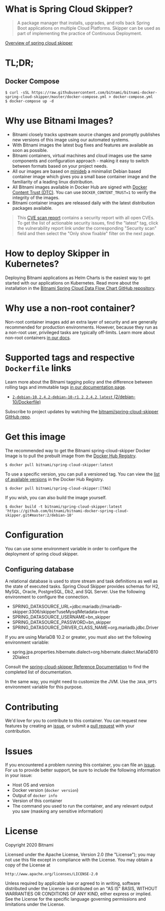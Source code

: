 
# What is Spring Cloud Skipper?

> A package manager that installs, upgrades, and rolls back Spring Boot applications on multiple Cloud Platforms. Skipper can be used as part of implementing the practice of Continuous Deployment.

[Overview of spring cloud skipper](https://docs.spring.io/spring-cloud-skipper/docs/current/reference/htmlsingle)

# TL;DR;

## Docker Compose

```console
$ curl -sSL https://raw.githubusercontent.com/bitnami/bitnami-docker-spring-cloud-skipper/master/docker-compose.yml > docker-compose.yml
$ docker-compose up -d
```

# Why use Bitnami Images?

* Bitnami closely tracks upstream source changes and promptly publishes new versions of this image using our automated systems.
* With Bitnami images the latest bug fixes and features are available as soon as possible.
* Bitnami containers, virtual machines and cloud images use the same components and configuration approach - making it easy to switch between formats based on your project needs.
* All our images are based on [minideb](https://github.com/bitnami/minideb) a minimalist Debian based container image which gives you a small base container image and the familiarity of a leading linux distribution.
* All Bitnami images available in Docker Hub are signed with [Docker Content Trust (DTC)](https://docs.docker.com/engine/security/trust/content_trust/). You can use `DOCKER_CONTENT_TRUST=1` to verify the integrity of the images.
* Bitnami container images are released daily with the latest distribution packages available.


> This [CVE scan report](https://quay.io/repository/bitnami/spring-cloud-skipper?tab=tags) contains a security report with all open CVEs. To get the list of actionable security issues, find the "latest" tag, click the vulnerability report link under the corresponding "Security scan" field and then select the "Only show fixable" filter on the next page.

# How to deploy Skipper in Kubernetes?

Deploying Bitnami applications as Helm Charts is the easiest way to get started with our applications on Kubernetes. Read more about the installation in the [Bitnami Spring Cloud Data Flow Chart GitHub repository](https://github.com/bitnami/charts/tree/master/bitnami/spring-cloud-dataflow).

# Why use a non-root container?

Non-root container images add an extra layer of security and are generally recommended for production environments. However, because they run as a non-root user, privileged tasks are typically off-limits. Learn more about non-root containers [in our docs](https://docs.bitnami.com/tutorials/work-with-non-root-containers/).

# Supported tags and respective `Dockerfile` links

Learn more about the Bitnami tagging policy and the difference between rolling tags and immutable tags [in our documentation page](https://docs.bitnami.com/tutorials/understand-rolling-tags-containers/).


* [`2-debian-10`, `2.4.2-debian-10-r1`, `2`, `2.4.2`, `latest` (2/debian-10/Dockerfile)](https://github.com/bitnami/bitnami-docker-spring-cloud-skipper/blob/2.4.2-debian-10-r1/2/debian-10/Dockerfile)

Subscribe to project updates by watching the [bitnami/spring-cloud-skipper GitHub repo](https://github.com/bitnami/bitnami-docker-spring-cloud-skipper).

# Get this image

The recommended way to get the Bitnami spring-cloud-skipper Docker Image is to pull the prebuilt image from the [Docker Hub Registry](https://hub.docker.com/r/bitnami/spring-cloud-skipper).

```console
$ docker pull bitnami/spring-cloud-skipper:latest
```

To use a specific version, you can pull a versioned tag. You can view the [list of available versions](https://hub.docker.com/r/bitnami/spring-cloud-skipper/tags/) in the Docker Hub Registry.

```console
$ docker pull bitnami/spring-cloud-skipper:[TAG]
```

If you wish, you can also build the image yourself.

```console
$ docker build -t bitnami/spring-cloud-skipper:latest 'https://github.com/bitnami/bitnami-docker-spring-cloud-skipper.git#master:2/debian-10'
```

# Configuration

You can use some environment variable in order to configure the deployment of spring cloud skipper.

## Configuring database

A relational database is used to store stream and task definitions as well as the state of executed tasks. Spring Cloud Skipper provides schemas for H2, MySQL, Oracle, PostgreSQL, Db2, and SQL Server. Use the following environment to configure the connection.

- SPRING_DATASOURCE_URL=jdbc:mariadb://mariadb-skipper:3306/skipper?useMysqlMetadata=true
- SPRING_DATASOURCE_USERNAME=bn_skipper
- SPRING_DATASOURCE_PASSWORD=bn_skipper
- SPRING_DATASOURCE_DRIVER_CLASS_NAME=org.mariadb.jdbc.Driver

If you are using MariaDB 10.2 or greater, you must also set the following environment variable:

- spring.jpa.properties.hibernate.dialect=org.hibernate.dialect.MariaDB102Dialect

Consult the [spring-cloud-skipper Reference Documentation](https://docs.spring.io/spring-cloud-skipper/docs/current/reference/htmlsingle/#_local_platform_configuration) to find the completed list of documentation.

In the same way, you might need to customize the JVM. Use the `JAVA_OPTS` environment variable for this purpose.

# Contributing

We'd love for you to contribute to this container. You can request new features by creating an [issue](https://github.com/bitnami/bitnami-docker-spring-cloud-skipper/issues), or submit a [pull request](https://github.com/bitnami/bitnami-docker-spring-cloud-skipper/pulls) with your contribution.

# Issues

If you encountered a problem running this container, you can file an [issue](https://github.com/bitnami/bitnami-docker-spring-cloud-skipper/issues/new). For us to provide better support, be sure to include the following information in your issue:

- Host OS and version
- Docker version (`docker version`)
- Output of `docker info`
- Version of this container
- The command you used to run the container, and any relevant output you saw (masking any sensitive information)

# License

Copyright 2020 Bitnami

Licensed under the Apache License, Version 2.0 (the "License");
you may not use this file except in compliance with the License.
You may obtain a copy of the License at

    http://www.apache.org/licenses/LICENSE-2.0

Unless required by applicable law or agreed to in writing, software
distributed under the License is distributed on an "AS IS" BASIS,
WITHOUT WARRANTIES OR CONDITIONS OF ANY KIND, either express or implied.
See the License for the specific language governing permissions and
limitations under the License.
